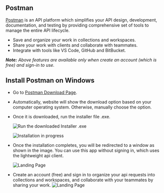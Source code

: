 ## Postman

[Postman](https://www.postman.com/) is an API platform which simplifies your API design, development, documentation, and testing by providing comprehensive set of tools to manage the entire API lifecycle.
- Save and organize your work in collections and workspaces.
- Share your work with clients and collaborate with teammates.
- Integrate with tools like VS Code, GitHub and BitBucket.

***Note:** Above features are available only when create an account (which is free) and sign-in to use.*


## Install Postman on Windows
-   Go to [Postman Download Page](https://www.postman.com/downloads/).
-   Automatically, website will show the download option based on your computer operating system. Otherwise, manually choose the option.
- Once it is downloaded, run the installer file .exe.

    ![Run the downloaded Installer .exe](/blog/_assets/images/1-run-installer-file.png)

    ![Installation in progress](/blog/_assets/images/2-installation-progress.png)
    
- Once the installation completes, you will be redirected to a window as shown in the image. You can use this app without signing in, which uses the lightweight api client.

   ![Landing Page](/blog/_assets/images/3-landing-page.png)

- Create an account (free) and sign in to organize your api requests into collections and workspaces, and collaborate with your teammates by sharing your work.
 ![Landing Page](/blog/_assets/images/4-signed-in.png)


